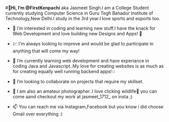 #**👋Hi, I’m @FirstKenpachi**
aka Jasmeet Singh.I am a College Student currently studying Computer Science in Guru Tegh Bahadur Institute of Technology,New Delhi.I study in the 3rd year.I love sports and esports too.



- 👀 I’m interested in coding and learning new stuff.I have the knack for Web Development and love building new Designs and Apps! 🙌


- 💹 I'm always looking to improve and would be glad to participate in anything that will come my way!


- 🌱 I’m currently learning web development and have experiance in coding Java and Javascript..My love for creating websites is as much as for creating equally well running backend apps!💥

- 💞️ I’m looking to collaborate on projects that require my skillset.

- 📸 I am also an amateur photographer..I love clicking wildlife🦩 you can come aand checkout my work at jasmeet_1712_ on insta ;)

- 📫 You can reach me via Instagram,Facebook but you know i did choose Gmail over everything :)


<!---
FirstKenpachi/FirstKenpachi is a ✨ special ✨ repository because its `README.md` (this file) appears on your GitHub profile.
You can click the Preview link to take a look at your changes.
--->
